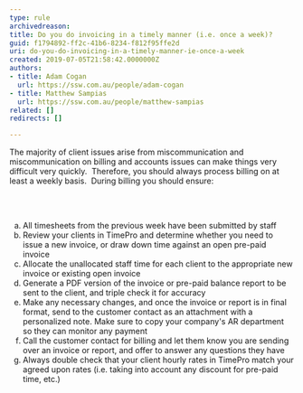 ```yaml
---
type: rule
archivedreason: 
title: Do you do invoicing in a timely manner (i.e. once a week)?
guid: f1794892-ff2c-41b6-8234-f812f95ffe2d
uri: do-you-do-invoicing-in-a-timely-manner-ie-once-a-week
created: 2019-07-05T21:58:42.0000000Z
authors:
- title: Adam Cogan
  url: https://ssw.com.au/people/adam-cogan
- title: Matthew Sampias
  url: https://ssw.com.au/people/matthew-sampias
related: []
redirects: []

---
```



<p class="ssw15-rteElement-P">The majority of client issues arise from miscommunication and miscommunication on billing and accounts issues can make things very difficult very quickly.&#160;&#160;Therefore, you should always process billing on at least a weekly basis.&#160;&#160;During billing you should ensure&#58;​<br></p>
<br><excerpt class='endintro'></excerpt><br>
<ol style="list-style-type&#58;lower-alpha;"><li>All timesheets from the previous week have been submitted by staff</li><li>Review your clients in TimePro and determine whether you need to issue a new invoice, or draw down time against an open pre-paid invoice</li><li>Allocate the unallocated staff time for each client to the appropriate new invoice or existing open invoice</li><li>Generate a PDF version of the invoice or pre-paid balance report to be sent to the client, and triple check it for accuracy</li><li>Make any necessary changes, and once the invoice or report is in final format, send to the customer contact as an attachment with a personalized note. Make sure to copy your company's AR department so they can monitor any payment&#160;</li><li>Call the customer contact for billing and let them know you are sending over an invoice or report, and offer to answer any questions they have</li><li>Always double check that your client hourly rates in TimePro match your agreed upon rates (i.e. taking into account any discount for pre-paid time, etc.)​<br></li></ol>



